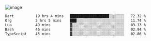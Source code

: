 ![image](https://github-profile-trophy.vercel.app/?username=CMOISDEAD&theme=oldie&row=1&no-frame=true&no-bg=true&margin-w=15&margin-h=15)
<!--START_SECTION:waka-->

```txt
Dart          19 hrs 4 mins   ██████████████████░░░░░░░   72.32 %
Org           3 hrs 5 mins    ███░░░░░░░░░░░░░░░░░░░░░░   11.74 %
Lua           49 mins         ▓░░░░░░░░░░░░░░░░░░░░░░░░   03.13 %
Bash          46 mins         ▓░░░░░░░░░░░░░░░░░░░░░░░░   02.94 %
TypeScript    45 mins         ▓░░░░░░░░░░░░░░░░░░░░░░░░   02.86 %
```

<!--END_SECTION:waka--> 
